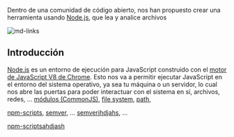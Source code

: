 Dentro de una comunidad de código abierto, nos han propuesto crear una
herramienta usando [Node.js](https://nodejs.org/), que lea y analice archivos

![md-links](https://user-images.githubusercontent.com/110297/42118443-b7a5f1f0-7bc8-11e8-96ad-9cc5593715a6.jpg)

## Introducción

[Node.js](https://nodejs.org/es/) es un entorno de ejecución para JavaScript
construido con el [motor de JavaScript V8 de Chrome](https://developers.google.com/v8/).
Esto nos va a permitir ejecutar JavaScript en el entorno del sistema operativo,
ya sea tu máquina o un servidor, lo cual nos abre las puertas para poder
interactuar con el sistema en sí, archivos, redes, ...
[módulos (CommonJS)](https://nodejs.org/docs/latest-v0.10.x/api/modules.html),
[file system](https://nodejs.org/api/fs.html),
[path](https://nodejs.org/api/path.html),

[npm-scripts](https://docs.npmjs.com/misc/scripts),
[semver](https://semver.org/), ...
[semverjhdjahs](https://semver.org/shjaH), ...

[npm-scriptsahdjash](https://docs.npmjs.com/misc/scriptszhahsd)
